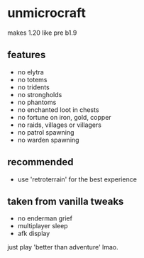 # unmicrocraft

makes 1.20 like pre b1.9 
 
## features
- no elytra
- no totems
- no tridents
- no strongholds
- no phantoms
- no enchanted loot in chests
- no fortune on iron, gold, copper
- no raids, villages or villagers
- no patrol spawning
- no warden spawning

## recommended
- use 'retroterrain' for the best experience 

## taken from vanilla tweaks 
- no enderman grief
- multiplayer sleep
- afk display


just play 'better than adventure' lmao.